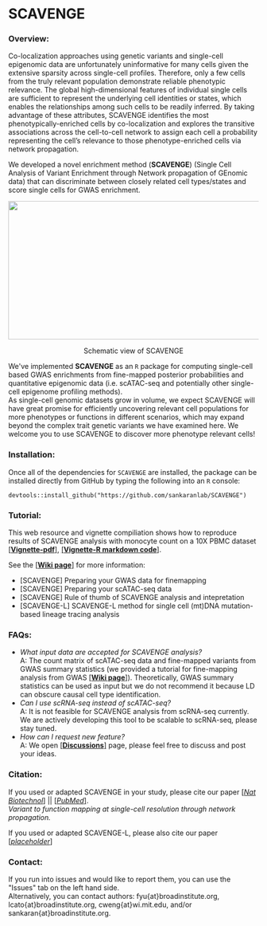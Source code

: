 # SCAVENGE

### Overview:

Co-localization approaches using genetic variants and single-cell epigenomic data are unfortunately uninformative for many cells given the extensive sparsity across single-cell profiles. Therefore, only a few cells from the truly relevant population demonstrate reliable phenotypic relevance. The global high-dimensional features of individual single cells are sufficient to represent the underlying cell identities or states, which enables the relationships among such cells to be readily inferred. By taking advantage of these attributes, SCAVENGE identifies the most phenotypically-enriched cells by co-localization and explores the transitive associations across the cell-to-cell network to assign each cell a probability representing the cell’s relevance to those phenotype-enriched cells via network propagation.

We developed a novel enrichment method (**SCAVENGE**) (Single Cell Analysis of Variant Enrichment through Network propagation of GEnomic data) that can discriminate between closely related cell types/states and score single cells for GWAS enrichment. 


<div align=center> <img src="image/schematic-view_1.png" width="680" height="278"> </div> 

<p align="center">Schematic view of SCAVENGE</p>  



We've implemented **SCAVENGE** as an `R` package for computing single-cell based GWAS enrichments from fine-mapped posterior probabilities and quantitative epigenomic data (i.e. scATAC-seq and potentially other single-cell epigenome profiling methods).  
As single-cell genomic datasets grow in volume, we expect SCAVENGE will have great promise for efficiently uncovering relevant cell populations for more phenotypes or functions in different scenarios, which may expand beyond the complex trait genetic variants we have examined here. We welcome you to use SCAVENGE to discover more phenotype relevant cells!

### Installation:

Once all of the dependencies for `SCAVENGE` are installed, the package can be installed 
directly from GitHub by typing the following into an `R` console:

```
devtools::install_github("https://github.com/sankaranlab/SCAVENGE")
```
### Tutorial:
This web resource and vignette compiliation shows how to reproduce results of SCAVENGE analysis with monocyte count on a 10X PBMC dataset [[**Vignette-pdf**]](doc/SCAVENGE-vignette.pdf), [[**Vignette-R markdown code**]](doc/SCAVENGE-vignette.Rmd). 

See the [[**Wiki page**]](https://github.com/sankaranlab/SCAVENGE/wiki) for more information:
- [SCAVENGE] Preparing your GWAS data for finemapping
- [SCAVENGE] Preparing your scATAC-seq data
- [SCAVENGE] Rule of thumb of SCAVENGE analysis and intepretation
- [SCAVENGE-L] SCAVENGE-L method for single cell (mt)DNA mutation-based lineage tracing analysis

### FAQs:
- *What input data are accepted for SCAVENGE analysis?*  
A: The count matrix of scATAC-seq data and fine-mapped variants from GWAS summary statistics (we provided a tutorial for fine-mapping analysis from GWAS [[**Wiki page**]](https://github.com/sankaranlab/SCAVENGE/wiki)). Theoretically, GWAS summary statistics can be used as input but we do not recommend it because LD can obscure causal cell type identification.
- *Can I use scRNA-seq instead of scATAC-seq?*  
A: It is not feasible for SCAVENGE analysis from scRNA-seq currently. We are actively developing this tool to be scalable to scRNA-seq, please stay tuned. 
- *How can I request new feature?*  
A: We open [[**Discussions**]](https://github.com/sankaranlab/SCAVENGE/discussions) page, please feel free to discuss and post your ideas. 


### Citation:
If you used or adapted SCAVENGE in your study, please cite our paper [[*Nat Biotechnol*]](https://www.nature.com/articles/s41587-022-01341-y)  || [[*PubMed*]](https://pubmed.ncbi.nlm.nih.gov/35668323/).   
*Variant to function mapping at single-cell resolution through network propagation.*

If you used or adapted SCAVENGE-L, please also cite our paper [[*placeholder*]](placeholder)


### Contact:
If you run into issues and would like to report them, you can use the "Issues" tab on the left hand side.  
Alternatively, you can contact authors: fyu{at}broadinstitute.org, lcato{at}broadinstitute.org, cweng{at}wi.mit.edu, and/or sankaran{at}broadinstitute.org.  

